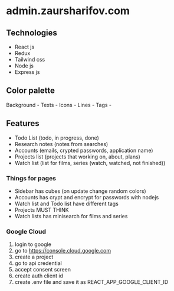 # admin.zaursharifov.com

## Technologies
- React js
- Redux
- Tailwind css
- Node js
- Express js

## Color palette
Background - 
Texts -
Icons -
Lines - 
Tags -

## Features
- Todo List (todo, in progress, done)
- Research notes (notes from searches)
- Accounts (emails, crypted passwords, application name)
- Projects list (projects that working on, about, plans)
- Watch list (list for films, series (watch, watched, not finished))

### Things for pages
- Sidebar has cubes (on update change random colors)
- Accounts has crypt and encrypt for passwords with nodejs
- Watch list and Todo list have different tags
- Projects MUST THINK 
- Watch lists has minisearch for films and series

### Google Cloud
1. login to google
2. go to https://console.cloud.google.com
3. create a project
4. go to api credential
5. accept consent screen
6. create auth client id
7. create .env file and save it as REACT_APP_GOOGLE_CLIENT_ID
